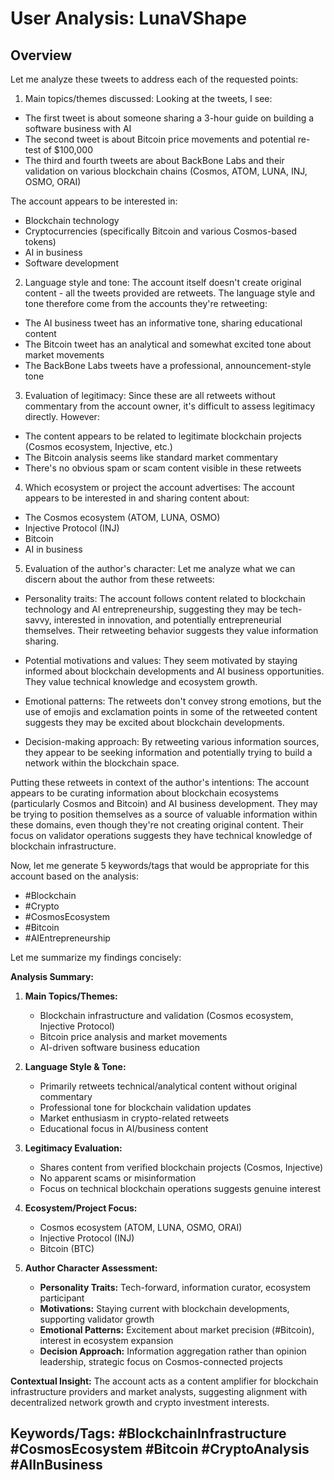 # User Analysis: LunaVShape

## Overview

<think>
Let me analyze these tweets to address each of the requested points:

1. Main topics/themes discussed:
Looking at the tweets, I see:
- The first tweet is about someone sharing a 3-hour guide on building a software business with AI
- The second tweet is about Bitcoin price movements and potential re-test of $100,000
- The third and fourth tweets are about BackBone Labs and their validation on various blockchain chains (Cosmos, ATOM, LUNA, INJ, OSMO, ORAI)

The account appears to be interested in:
- Blockchain technology
- Cryptocurrencies (specifically Bitcoin and various Cosmos-based tokens)
- AI in business
- Software development

2. Language style and tone:
The account itself doesn't create original content - all the tweets provided are retweets. The language style and tone therefore come from the accounts they're retweeting:
- The AI business tweet has an informative tone, sharing educational content
- The Bitcoin tweet has an analytical and somewhat excited tone about market movements
- The BackBone Labs tweets have a professional, announcement-style tone

3. Evaluation of legitimacy:
Since these are all retweets without commentary from the account owner, it's difficult to assess legitimacy directly. However:
- The content appears to be related to legitimate blockchain projects (Cosmos ecosystem, Injective, etc.)
- The Bitcoin analysis seems like standard market commentary
- There's no obvious spam or scam content visible in these retweets

4. Which ecosystem or project the account advertises:
The account appears to be interested in and sharing content about:
- The Cosmos ecosystem (ATOM, LUNA, OSMO)
- Injective Protocol (INJ)
- Bitcoin
- AI in business

5. Evaluation of the author's character:
Let me analyze what we can discern about the author from these retweets:

- Personality traits: The account follows content related to blockchain technology and AI entrepreneurship, suggesting they may be tech-savvy, interested in innovation, and potentially entrepreneurial themselves. Their retweeting behavior suggests they value information sharing.

- Potential motivations and values: They seem motivated by staying informed about blockchain developments and AI business opportunities. They value technical knowledge and ecosystem growth.

- Emotional patterns: The retweets don't convey strong emotions, but the use of emojis and exclamation points in some of the retweeted content suggests they may be excited about blockchain developments.

- Decision-making approach: By retweeting various information sources, they appear to be seeking information and potentially trying to build a network within the blockchain space.

Putting these retweets in context of the author's intentions:
The account appears to be curating information about blockchain ecosystems (particularly Cosmos and Bitcoin) and AI business development. They may be trying to position themselves as a source of valuable information within these domains, even though they're not creating original content. Their focus on validator operations suggests they have technical knowledge of blockchain infrastructure.

Now, let me generate 5 keywords/tags that would be appropriate for this account based on the analysis:
- #Blockchain
- #Crypto
- #CosmosEcosystem
- #Bitcoin
- #AIEntrepreneurship

Let me summarize my findings concisely:
</think>

**Analysis Summary:**

1. **Main Topics/Themes:**
   - Blockchain infrastructure and validation (Cosmos ecosystem, Injective Protocol)
   - Bitcoin price analysis and market movements
   - AI-driven software business education

2. **Language Style & Tone:**
   - Primarily retweets technical/analytical content without original commentary
   - Professional tone for blockchain validation updates
   - Market enthusiasm in crypto-related retweets
   - Educational focus in AI/business content

3. **Legitimacy Evaluation:**
   - Shares content from verified blockchain projects (Cosmos, Injective)
   - No apparent scams or misinformation
   - Focus on technical blockchain operations suggests genuine interest

4. **Ecosystem/Project Focus:**
   - Cosmos ecosystem (ATOM, LUNA, OSMO, ORAI)
   - Injective Protocol (INJ)
   - Bitcoin (BTC)

5. **Author Character Assessment:**
   - **Personality Traits:** Tech-forward, information curator, ecosystem participant
   - **Motivations:** Staying current with blockchain developments, supporting validator growth
   - **Emotional Patterns:** Excitement about market precision (#Bitcoin), interest in ecosystem expansion
   - **Decision Approach:** Information aggregation rather than opinion leadership, strategic focus on Cosmos-connected projects

**Contextual Insight:**
The account acts as a content amplifier for blockchain infrastructure providers and market analysts, suggesting alignment with decentralized network growth and crypto investment interests.

**Keywords/Tags:**
#BlockchainInfrastructure #CosmosEcosystem #Bitcoin #CryptoAnalysis #AIInBusiness
---
